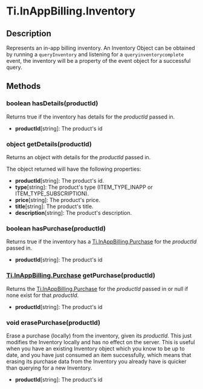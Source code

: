 # Ti.InAppBilling.Inventory

## Description

Represents an in-app billing inventory. An Inventory Object can be obtained by running a `queryInventory` and listening for a `queryinventorycomplete` event, the inventory will be a property of the event object for a successful query.

## Methods

### boolean hasDetails(productId)

Returns true if the inventory has details for the _productId_ passed in.

* __productId__[string]: The product's id

### object getDetails(productId)

Returns an object with details for the _productId_ passed in.

The object returned will have the following properties:

* __productId__[string]: The product's id.
* __type__[string]: The product's type (ITEM_TYPE_INAPP or ITEM_TYPE_SUBSCRIPTION).
* __price__[string]: The product's price.
* __title__[string]: The product's title.
* __description__[string]: The product's description.

### boolean hasPurchase(productId)

Returns true if the inventory has a [Ti.InAppBilling.Purchase][] for the _productId_ passed in.

* __productId__[string]: The product's id

### [Ti.InAppBilling.Purchase][] getPurchase(productId)

Returns the [Ti.InAppBilling.Purchase][] for the _productId_ passed in or null if none exist for that _productId_.

* __productId__[string]: The product's id

### void erasePurchase(productId)

Erase a purchase (locally) from the inventory, given its _productId_. This just modifies the Inventory locally and has no effect on the server. This is useful when you have an existing Inventory object which you know to be up to date, and you have just consumed an item successfully, which means that erasing its purchase data from the Inventory you already have is quicker than querying for a new Inventory.

* __productId__[string]: The product's id

[Ti.InAppBilling.Purchase]: purchase.html
